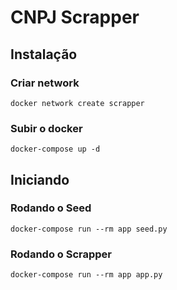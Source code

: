 # CNPJ Scrapper


## Instalação

### Criar network
```shell
docker network create scrapper
```

### Subir o docker
```shell
docker-compose up -d
```

## Iniciando

### Rodando o Seed
```
docker-compose run --rm app seed.py
```

### Rodando o Scrapper
```
docker-compose run --rm app app.py
```